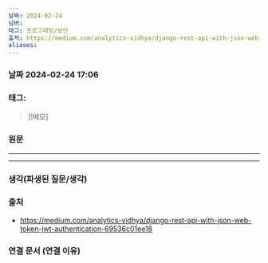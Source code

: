 ```yaml
---
날짜: 2024-02-24
넘버: 
태그: 프로그래밍/보안
출처: https://medium.com/analytics-vidhya/django-rest-api-with-json-web-token-jwt-authentication-69536c01ee18
aliases:
---
```

### 날짜  2024-02-24 17:06

### 태그:

>[!메모]
>

### 원문
---

---
### 생각(파생된 질문/생각)

### 출처
- https://medium.com/analytics-vidhya/django-rest-api-with-json-web-token-jwt-authentication-69536c01ee18

### 연결 문서 (연결 이유)
